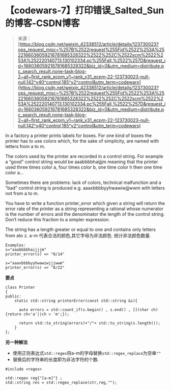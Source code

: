 <!--yml
category: codewars
date: 2022-08-13 11:42:43
-->

# 【codewars-7】打印错误_Salted_Sun的博客-CSDN博客

> 来源：[https://blog.csdn.net/weixin_42338512/article/details/123730023?ops_request_misc=%257B%2522request%255Fid%2522%253A%2522166036059216781685328322%2522%252C%2522scm%2522%253A%252220140713.130102334.pc%255Fall.%2522%257D&request_id=166036059216781685328322&biz_id=0&utm_medium=distribute.pc_search_result.none-task-blog-2~all~first_rank_ecpm_v1~rank_v31_ecpm-22-123730023-null-null.142^v40^control,185^v2^control&utm_term=codewars](https://blog.csdn.net/weixin_42338512/article/details/123730023?ops_request_misc=%257B%2522request%255Fid%2522%253A%2522166036059216781685328322%2522%252C%2522scm%2522%253A%252220140713.130102334.pc%255Fall.%2522%257D&request_id=166036059216781685328322&biz_id=0&utm_medium=distribute.pc_search_result.none-task-blog-2~all~first_rank_ecpm_v1~rank_v31_ecpm-22-123730023-null-null.142^v40^control,185^v2^control&utm_term=codewars)

In a factory a printer prints labels for boxes. For one kind of boxes the printer has to use colors which, for the sake of simplicity, are named with letters from a to m.

The colors used by the printer are recorded in a control string. For example a “good” control string would be aaabbbbhaijjjm meaning that the printer used three times color a, four times color b, one time color h then one time color a…

Sometimes there are problems: lack of colors, technical malfunction and a “bad” control string is produced e.g. aaaxbbbbyyhwawiwjjjwwm with letters not from a to m.

You have to write a function printer_error which given a string will return the error rate of the printer as a string representing a rational whose numerator is the number of errors and the denominator the length of the control string. Don’t reduce this fraction to a simpler expression.

The string has a length greater or equal to one and contains only letters from ato z.
a-m 代表合法的颜色,其它字母为非法颜色. 统计非法颜色数量.

```
Examples:
s="aaabbbbhaijjjm"
printer_error(s) => "0/14"

s="aaaxbbbbyyhwawiwjjjwwm"
printer_error(s) => "8/22" 
```

**要点**

```
class Printer
{
public:
    static std::string printerError(const std::string &s){

      auto errors = std::count_if(s.begin() , s.end() , [](char ch){return ch<'a'||ch > 'm';});

      return std::to_string(errors)+"/"+ std::to_string(s.length());
    }
}; 
```

**另一种解法**

*   使用正则表达式`std::regex`将a-m的字母替换`std::regex_replace`为空串`""`
*   替换后的字符串的长度即为非法字符的个数.

```
#include <regex>

std::regex reg{"[a-m]"} ;
std::string res = std::regex_replace(str,reg,""); 
```